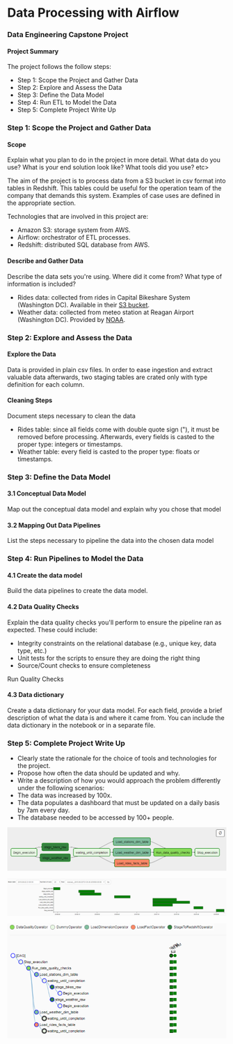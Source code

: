 # Data Processing with Airflow
### Data Engineering Capstone Project 

#### Project Summary

The project follows the follow steps:
* Step 1: Scope the Project and Gather Data
* Step 2: Explore and Assess the Data
* Step 3: Define the Data Model
* Step 4: Run ETL to Model the Data
* Step 5: Complete Project Write Up

### Step 1: Scope the Project and Gather Data

#### Scope 
Explain what you plan to do in the project in more detail. What data do you use? What is your end solution look like? What tools did you use? etc>

The aim of the project is to process data from a S3 bucket in csv format into tables in Redshift. This tables could be useful for the operation team of the company that demands this system. Examples of case uses are defined in the appropriate section.

Technologies that are involved in this project are:
* Amazon S3: storage system from AWS.
* Airflow: orchestrator of ETL processes.
* Redshift: distributed SQL database from AWS.


#### Describe and Gather Data 
Describe the data sets you're using. Where did it come from? What type of information is included?

* Rides data: collected from rides in Capital Bikeshare System (Washington DC). Available in their [S3 bucket](https://s3.amazonaws.com/capitalbikeshare-data/index.html).
* Weather data: collected from meteo station at Reagan Airport (Washington DC). Provided by [NOAA](https://www.ncdc.noaa.gov/data-access/land-based-station-data/land-based-datasets).

### Step 2: Explore and Assess the Data
#### Explore the Data 

Data is provided in plain csv files. In order to ease ingestion and extract valuable data afterwards, two staging tables are crated only with type definition for each column.


#### Cleaning Steps
Document steps necessary to clean the data
* Rides table: since all fields come with double quote sign ("), it must be removed before processing. Afterwards, every fields is casted to the proper type: integers or timestamps.
* Weather table: every field is casted to the proper type: floats or timestamps.

### Step 3: Define the Data Model
#### 3.1 Conceptual Data Model
Map out the conceptual data model and explain why you chose that model

#### 3.2 Mapping Out Data Pipelines
List the steps necessary to pipeline the data into the chosen data model

### Step 4: Run Pipelines to Model the Data 
#### 4.1 Create the data model
Build the data pipelines to create the data model.

#### 4.2 Data Quality Checks
Explain the data quality checks you'll perform to ensure the pipeline ran as expected. These could include:
 * Integrity constraints on the relational database (e.g., unique key, data type, etc.)
 * Unit tests for the scripts to ensure they are doing the right thing
 * Source/Count checks to ensure completeness
 
Run Quality Checks

#### 4.3 Data dictionary 
Create a data dictionary for your data model. For each field, provide a brief description of what the data is and where it came from. You can include the data dictionary in the notebook or in a separate file.

### Step 5: Complete Project Write Up
* Clearly state the rationale for the choice of tools and technologies for the project.
* Propose how often the data should be updated and why.
* Write a description of how you would approach the problem differently under the following scenarios:
 * The data was increased by 100x.
 * The data populates a dashboard that must be updated on a daily basis by 7am every day.
 * The database needed to be accessed by 100+ people.



 ![DAG](images/DAG.PNG)


 ![gant](images/gant.PNG)


 ![tree](images/tree.PNG)